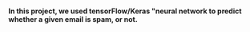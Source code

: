 #### In this project, we used tensorFlow/Keras "neural network to predict whether a given email is spam, or not. 
